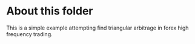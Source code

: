 # About this folder
This is a simple example attempting find triangular arbitrage in forex high frequency trading.

